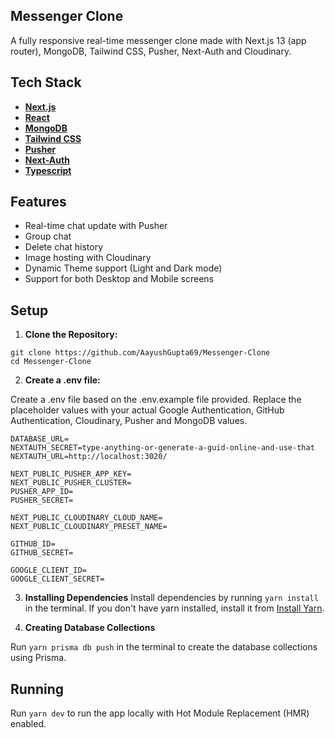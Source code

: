 ## Messenger Clone
A fully responsive real-time messenger clone made with Next.js 13 (app router), MongoDB, Tailwind CSS, Pusher, Next-Auth and Cloudinary.

## Tech Stack

- **[Next.js](https://nextjs.org/)**
- **[React](https://facebook.github.io/react/)**
- **[MongoDB](https://www.mongodb.com/atlas/database)**
- **[Tailwind CSS](https://tailwindcss.com/)**
- **[Pusher](https://pusher.com/)**
- **[Next-Auth](https://next-auth.js.org/)**
- **[Typescript](https://www.typescriptlang.org/)**

## Features

- Real-time chat update with Pusher
- Group chat
- Delete chat history
- Image hosting with Cloudinary
- Dynamic Theme support (Light and Dark mode)
- Support for both Desktop and Mobile screens

## Setup

1. **Clone the Repository:**
```
git clone https://github.com/AayushGupta69/Messenger-Clone
cd Messenger-Clone
```

2. **Create a .env file:**

Create a .env file based on the .env.example file provided. Replace the placeholder values with your actual Google Authentication, GitHub Authentication, Cloudinary, Pusher and MongoDB values.
```
DATABASE_URL=
NEXTAUTH_SECRET=type-anything-or-generate-a-guid-online-and-use-that
NEXTAUTH_URL=http://localhost:3020/

NEXT_PUBLIC_PUSHER_APP_KEY=
NEXT_PUBLIC_PUSHER_CLUSTER=
PUSHER_APP_ID=
PUSHER_SECRET=

NEXT_PUBLIC_CLOUDINARY_CLOUD_NAME=
NEXT_PUBLIC_CLOUDINARY_PRESET_NAME=

GITHUB_ID=
GITHUB_SECRET=

GOOGLE_CLIENT_ID=
GOOGLE_CLIENT_SECRET=
```

3. **Installing Dependencies**
Install dependencies by running ``` yarn install ``` in the terminal. If you don't have yarn installed, install it from [Install Yarn](https://yarnpkg.com/getting-started/install).

4. **Creating Database Collections**

Run ``` yarn prisma db push ``` in the terminal to create the database collections using Prisma.

## Running

Run ```yarn dev``` to run the app locally with Hot Module Replacement (HMR) enabled.